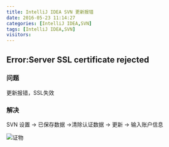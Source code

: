 ```yaml
---
title: IntelliJ IDEA SVN 更新报错
date: 2016-05-23 11:14:27
categories: [IntelliJ IDEA,SVN]
tags: [IntelliJ IDEA,SVN]
visitors:
---
```

## Error:Server SSL certificate rejected
### 问题
更新报错，SSL失效
<!-- more -->
### 解决
SVN 设置 -> 已保存数据 ->清除认证数据 -> 更新 -> 输入账户信息

![证物](http://yuanzi.info/images/svnSet.png)
